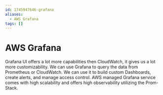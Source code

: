 ```yaml
---
id: 1745947646-grafana
aliases:
  - AWS Grafana
tags: []
---
```


# AWS Grafana

Grafana UI offers a lot more capabilities then CloudWatch, it gives us a lot more customizability. We can use Grafana to query the data from Prometheus or CloudWatch. We can use it to build custom Dashboards, create alerts, and manage access control.
AWS managed Grafana service comes with high scalability and offers high observability utilizing the Prom-Stack.
